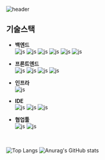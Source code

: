 
![header](https://capsule-render.vercel.app/api?type=waving&color=auto&height=200&section=header&text=billups1's%20special%20repository&fontSize=50&fontColor=#000000)

## 기술스택
- <b>백엔드</b><br>
![js](https://img.shields.io/badge/Java-ED8B00?style=for-the-badge&logo=openjdk&logoColor=white)
![js](https://img.shields.io/badge/Spring-6DB33F?style=for-the-badge&logo=spring&logoColor=white)
![js](https://img.shields.io/badge/Kotlin-0095D5?&style=for-the-badge&logo=kotlin&logoColor=white)
![js](https://img.shields.io/badge/MySQL-005C84?style=for-the-badge&logo=mysql&logoColor=white)
![js](https://img.shields.io/badge/Oracle-F80000?style=for-the-badge&logo=Oracle&logoColor=white)
![js](https://img.shields.io/badge/MariaDB-003545?style=for-the-badge&logo=mariadb&logoColor=white)

- <b>프론트엔드</b><br>
![js](https://img.shields.io/badge/HTML-239120?style=for-the-badge&logo=html5&logoColor=white)
![js](https://img.shields.io/badge/JavaScript-F7DF1E?style=for-the-badge&logo=JavaScript&logoColor=white)
![js](https://img.shields.io/badge/CSS3-1572B6?style=for-the-badge&logo=css3&logoColor=white)
![js](https://img.shields.io/badge/jQuery-0769AD?style=for-the-badge&logo=jquery&logoColor=white)

- <b>인프라</b><br>
![js](https://img.shields.io/badge/Amazon_AWS-FF9900?style=for-the-badge&logo=amazonaws&logoColor=white)

- <b>IDE</b><br>
![js](https://img.shields.io/badge/IntelliJ_IDEA-000000.svg?style=for-the-badge&logo=intellij-idea&logoColor=white)
![js](https://img.shields.io/badge/Visual_Studio-5C2D91?style=for-the-badge&logo=visual%20studio&logoColor=white)
![js](https://img.shields.io/badge/Android_Studio-3DDC84?style=for-the-badge&logo=android-studio&logoColor=white)

- <b>협업툴</b><br>
![js](https://img.shields.io/badge/Slack-4A154B?style=for-the-badge&logo=slack&logoColor=white)
![js](https://img.shields.io/badge/-Swagger-%23Clojure?style=for-the-badge&logo=swagger&logoColor=white)

<br><br>
![Top Langs](https://github-readme-stats.vercel.app/api/top-langs/?username=billups1)
![Anurag's GitHub stats](https://github-readme-stats.vercel.app/api?username=billups1)

<!--
**billups1/billups1** is a ✨ _special_ ✨ repository because its `README.md` (this file) appears on your GitHub profile.

Here are some ideas to get you started:

- 🔭 I’m currently working on ...
- 🌱 I’m currently learning ...
- 👯 I’m looking to collaborate on ...
- 🤔 I’m looking for help with ...
- 💬 Ask me about ...
- 📫 How to reach me: ...
- 😄 Pronouns: ...
- ⚡ Fun fact: ...
-->
